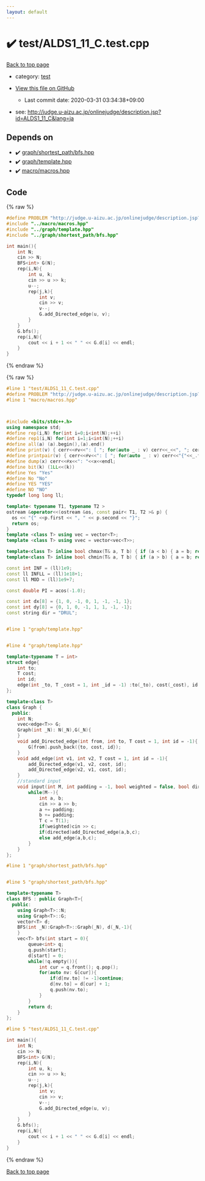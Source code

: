 ```yaml
---
layout: default
---
```


<!-- mathjax config similar to math.stackexchange -->
<script type="text/javascript" async
  src="https://cdnjs.cloudflare.com/ajax/libs/mathjax/2.7.5/MathJax.js?config=TeX-MML-AM_CHTML">
</script>
<script type="text/x-mathjax-config">
  MathJax.Hub.Config({
    TeX: { equationNumbers: { autoNumber: "AMS" }},
    tex2jax: {
      inlineMath: [ ['$','$'] ],
      processEscapes: true
    },
    "HTML-CSS": { matchFontHeight: false },
    displayAlign: "left",
    displayIndent: "2em"
  });
</script>

<script type="text/javascript" src="https://cdnjs.cloudflare.com/ajax/libs/jquery/3.4.1/jquery.min.js"></script>
<script src="https://cdn.jsdelivr.net/npm/jquery-balloon-js@1.1.2/jquery.balloon.min.js" integrity="sha256-ZEYs9VrgAeNuPvs15E39OsyOJaIkXEEt10fzxJ20+2I=" crossorigin="anonymous"></script>
<script type="text/javascript" src="../../assets/js/copy-button.js"></script>
<link rel="stylesheet" href="../../assets/css/copy-button.css" />


# :heavy_check_mark: test/ALDS1_11_C.test.cpp

<a href="../../index.html">Back to top page</a>

* category: <a href="../../index.html#098f6bcd4621d373cade4e832627b4f6">test</a>
* <a href="{{ site.github.repository_url }}/blob/master/test/ALDS1_11_C.test.cpp">View this file on GitHub</a>
    - Last commit date: 2020-03-31 03:34:38+09:00


* see: <a href="http://judge.u-aizu.ac.jp/onlinejudge/description.jsp?id=ALDS1_11_C&lang=ja">http://judge.u-aizu.ac.jp/onlinejudge/description.jsp?id=ALDS1_11_C&lang=ja</a>


## Depends on

* :heavy_check_mark: <a href="../../library/graph/shortest_path/bfs.hpp.html">graph/shortest_path/bfs.hpp</a>
* :heavy_check_mark: <a href="../../library/graph/template.hpp.html">graph/template.hpp</a>
* :heavy_check_mark: <a href="../../library/macro/macros.hpp.html">macro/macros.hpp</a>


## Code

<a id="unbundled"></a>
{% raw %}
```cpp
#define PROBLEM "http://judge.u-aizu.ac.jp/onlinejudge/description.jsp?id=ALDS1_11_C&lang=ja"
#include "../macro/macros.hpp"
#include "../graph/template.hpp"
#include "../graph/shortest_path/bfs.hpp"

int main(){
    int N;
    cin >> N;
    BFS<int> G(N);
    rep(i,N){
        int u, k;
        cin >> u >> k;
        u--;
        rep(j,k){
            int v;
            cin >> v;
            v--;
            G.add_Directed_edge(u, v);
        }
    }
    G.bfs();
    rep(i,N){
        cout << i + 1 << " " << G.d[i] << endl;
    }
}
```
{% endraw %}

<a id="bundled"></a>
{% raw %}
```cpp
#line 1 "test/ALDS1_11_C.test.cpp"
#define PROBLEM "http://judge.u-aizu.ac.jp/onlinejudge/description.jsp?id=ALDS1_11_C&lang=ja"
#line 1 "macro/macros.hpp"



#include <bits/stdc++.h>
using namespace std;
#define rep(i,N) for(int i=0;i<int(N);++i)
#define rep1(i,N) for(int i=1;i<int(N);++i)
#define all(a) (a).begin(),(a).end()
#define print(v) { cerr<<#v<<": [ "; for(auto _ : v) cerr<<_<<", "; cerr<<"]"<<endl; }
#define printpair(v) { cerr<<#v<<": [ "; for(auto _ : v) cerr<<"{"<<_.first<<","<<_.second<<"}"<<", "; cerr<<"]"<<endl; }
#define dump(x) cerr<<#x<<": "<<x<<endl;
#define bit(k) (1LL<<(k))
#define Yes "Yes"
#define No "No"
#define YES "YES"
#define NO "NO"
typedef long long ll;

template< typename T1, typename T2 >
ostream &operator<<(ostream &os, const pair< T1, T2 >& p) {
  os << "{" <<p.first << ", " << p.second << "}";
  return os;
}
template <class T> using vec = vector<T>;
template <class T> using vvec = vector<vec<T>>;

template<class T> inline bool chmax(T& a, T b) { if (a < b) { a = b; return true; } return false; }
template<class T> inline bool chmin(T& a, T b) { if (a > b) { a = b; return true; } return false; }

const int INF = (ll)1e9;
const ll INFLL = (ll)1e18+1;
const ll MOD = (ll)1e9+7;

const double PI = acos(-1.0);

const int dx[8] = {1, 0, -1, 0, 1, -1, -1, 1};
const int dy[8] = {0, 1, 0, -1, 1, 1, -1, -1};
const string dir = "DRUL";


#line 1 "graph/template.hpp"


#line 4 "graph/template.hpp"

template<typename T = int>
struct edge{
    int to;
    T cost;
    int id;
    edge(int _to, T _cost = 1, int _id = -1) :to(_to), cost(_cost), id(_id) {}
};

template<class T>
class Graph {
  public:
    int N;
    vvec<edge<T>> G;
    Graph(int _N): N(_N),G(_N){
    }
    void add_Directed_edge(int from, int to, T cost = 1, int id = -1){
        G[from].push_back({to, cost, id});
    }
    void add_edge(int v1, int v2, T cost = 1, int id = -1){
        add_Directed_edge(v1, v2, cost, id);
        add_Directed_edge(v2, v1, cost, id);
    }
    //standard input
    void input(int M, int padding = -1, bool weighted = false, bool directed = false){
        while(M--){
            int a, b;
            cin >> a >> b;
            a += padding;
            b += padding;
            T c = T(1);
            if(weighted)cin >> c;
            if(directed)add_Directed_edge(a,b,c);
            else add_edge(a,b,c);
        }
    }
};

#line 1 "graph/shortest_path/bfs.hpp"


#line 5 "graph/shortest_path/bfs.hpp"

template<typename T>
class BFS : public Graph<T>{
  public:
    using Graph<T>::N;
    using Graph<T>::G;
    vector<T> d;
    BFS(int _N):Graph<T>::Graph(_N), d(_N,-1){
    }
    vec<T> bfs(int start = 0){
        queue<int> q;
        q.push(start);
        d[start] = 0;
        while(!q.empty()){
            int cur = q.front(); q.pop();
            for(auto nv: G[cur]){
                if(d[nv.to] != -1)continue;
                d[nv.to] = d[cur] + 1;
                q.push(nv.to);
            }
        }
        return d;
    }
};

#line 5 "test/ALDS1_11_C.test.cpp"

int main(){
    int N;
    cin >> N;
    BFS<int> G(N);
    rep(i,N){
        int u, k;
        cin >> u >> k;
        u--;
        rep(j,k){
            int v;
            cin >> v;
            v--;
            G.add_Directed_edge(u, v);
        }
    }
    G.bfs();
    rep(i,N){
        cout << i + 1 << " " << G.d[i] << endl;
    }
}

```
{% endraw %}

<a href="../../index.html">Back to top page</a>

